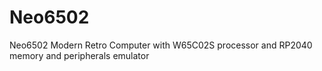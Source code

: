 # Neo6502
Neo6502 Modern Retro Computer with W65C02S processor and RP2040 memory and peripherals emulator
